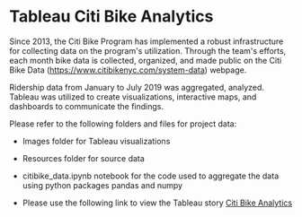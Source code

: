 # Tableau Citi Bike Analytics

Since 2013, the Citi Bike Program has implemented a robust infrastructure for collecting data on the program's utilization. Through the team's efforts, each month bike data is collected, organized, and made public on the Citi Bike Data (https://www.citibikenyc.com/system-data) webpage.

Ridership data from January to July 2019 was aggregated, analyzed. Tableau was utilized to create visualizations, interactive maps, and dashboards to communicate the findings. 

Please refer to the following folders and files for project data:
- Images folder for Tableau visualizations 

- Resources folder for source data

- citibike_data.ipynb notebook for the code used to aggregate the data using python packages pandas and numpy 

- Please use the following link to view the Tableau story [Citi Bike Analytics](https://public.tableau.com/profile/shayan.rizvi#!/)
